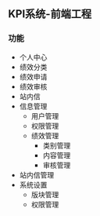 ## KPI系统-前端工程

### 功能
- 个人中心
- 绩效分类
- 绩效申请
- 绩效审核
- 站内信
- 信息管理
	- 用户管理
	- 权限管理
	- 绩效管理
		- 类别管理
		- 内容管理
		- 审核管理
- 站内信管理
- 系统设置
	- 版块管理
	- 权限管理
